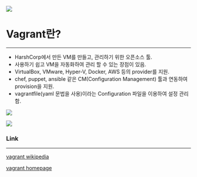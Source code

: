 ![](https://upload.wikimedia.org/wikipedia/commons/thumb/8/87/Vagrant.png/300px-Vagrant.png)

# Vagrant란?

---

*   HarshCorp에서 만든 VM를 만들고, 관리하기 위한 오픈소스 툴.
*   사용하기 쉽고 VM을 자동화하여 관리 할 수 있는 장점이 있음.
*   VirtualBox, VMware, Hyper-V, Docker, AWS 등의 provider를 지원.
*   chef, puppet, ansible 같은 CM(Configuration Management) 툴과 연동하여 provision을 지원.
*   vagrantfile(yaml 문법을 사용)이라는 Configuration 파일을 이용하여 설정 관리함.

![](https://sysadmincasts.com/static/extra/42-vagrant-use-cases.gif)

![](https://sysadmincasts.com/static/extra/42-vagrant-workflow.png)

### Link

---

[vagrant wikipedia](https://en.wikipedia.org/wiki/Vagrant_(software)) <br>

[vagrant homepage](https://www.vagrantup.com)
